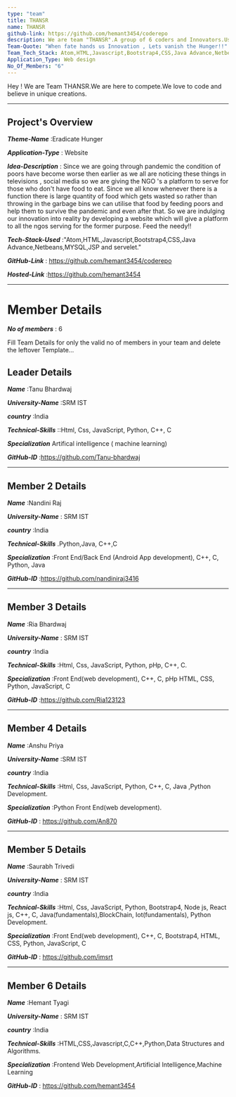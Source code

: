 ```yaml
---
type: "team"                                                        
title: THANSR
name: THANSR
github-link: https://github.com/hemant3454/coderepo
description: We are team "THANSR".A group of 6 coders and Innovators.Using our Technical and Social Experience we decided to use the coding skills in this initiative.This is a team that runs behind the needies ,So needies doesn't have to run behind anyone.
Team-Quote: "When fate hands us Innovation , Lets vanish the Hunger!!"
Team_Tech_Stack: Atom,HTML,Javascript,Bootstrap4,CSS,Java Advance,Netbeans,MYSQL,JSP and servelet.
Application_Type: Web design
No_Of_Members: "6"
---
```


Hey ! We are Team THANSR.We are here to compete.We love to code and believe in unique creations.

---

## Project's Overview

_**Theme-Name**_ :Eradicate Hunger 

_**Application-Type**_ :   Website

_**Idea-Description**_ :  Since we are going through pandemic the condition of poors have become worse then earlier as we all are noticing these things in televisions , social media so we are giving the NGO 's a platform to serve for those who don't have food  to eat.
Since we all know whenever there is a function there is large quantity of food which gets wasted so rather than throwing in the garbage bins we can utilise that food by feeding poors and help them to survive the pandemic and even after that.
So we are indulging our innovation into reality by developing a website which will give a platform to all the ngos serving for the former purpose.
Feed the needy!!

_**Tech-Stack-Used**_ :"Atom,HTML,Javascript,Bootstrap4,CSS,Java Advance,Netbeans,MYSQL,JSP and servelet."

_**GitHub-Link**_ :   https://github.com/hemant3454/coderepo 

_**Hosted-Link**_ :https://github.com/hemant3454

---

# Member Details

_**No of members**_ : 6

Fill Team Details for only the valid no of members in your team and delete the leftover Template...

## Leader Details

_**Name**_ :Tanu Bhardwaj

_**University-Name**_ :SRM IST 

_**country**_ :India
 
_**Technical-Skills**_ ::Html, Css, JavaScript, Python,   C++, C

_**Specialization**_ Artifical intelligence ( machine learning)

_**GitHub-ID**_ :https://github.com/Tanu-bhardwaj 

---

## Member 2 Details

_**Name**_ :Nandini Raj

_**University-Name**_ : SRM IST

_**country**_ :India
 
_**Technical-Skills**_ .Python,Java, C++,C 

_**Specialization**_ :Front End/Back End (Android App development), C++, C, Python, Java

_**GitHub-ID**_ :https://github.com/nandiniraj3416   

---

## Member 3 Details

_**Name**_ :Ria Bhardwaj

_**University-Name**_ : SRM IST

_**country**_ :India
 
_**Technical-Skills**_ :Html, Css, JavaScript, Python, pHp, C++, C.

_**Specialization**_ :Front End(web development), C++, C, pHp HTML, CSS, Python, JavaScript, C

_**GitHub-ID**_ :https://github.com/Ria123123   

---

## Member 4 Details

_**Name**_ :Anshu Priya

_**University-Name**_ :SRM IST 

_**country**_ :India
 
_**Technical-Skills**_ :Html, Css, JavaScript, Python, C++, C, Java ,Python Development. 

_**Specialization**_ :Python Front End(web development).

_**GitHub-ID**_ :  https://github.com/An870

---

## Member 5 Details

_**Name**_ :Saurabh Trivedi

_**University-Name**_ : SRM IST

_**country**_ :India
 
_**Technical-Skills**_ :Html, Css, JavaScript, Python, Bootstrap4, Node js, React js, C++, C, Java(fundamentals),BlockChain, Iot(fundamentals), Python Development. 

_**Specialization**_ :Front End(web development), C++, C, Bootstrap4, HTML, CSS, Python, JavaScript, C

_**GitHub-ID**_ :  https://github.com/imsrt

---

## Member 6 Details

_**Name**_ :Hemant Tyagi

_**University-Name**_ : SRM IST

_**country**_ :India
 
_**Technical-Skills**_ :HTML,CSS,Javascript,C,C++,Python,Data Structures and Algorithms.

_**Specialization**_ :Frontend Web Development,Artificial Intelligence,Machine Learning

_**GitHub-ID**_ : https://github.com/hemant3454 


